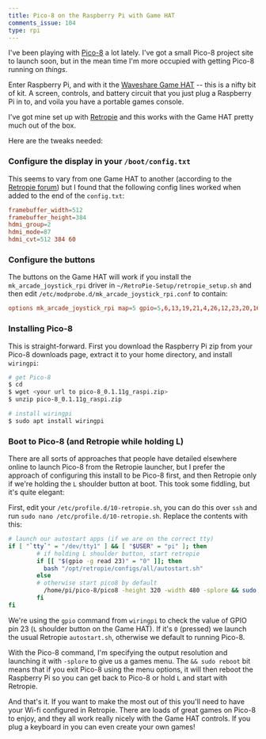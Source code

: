 ```yaml
---
title: Pico-8 on the Raspberry Pi with Game HAT
comments_issue: 104
type: rpi
---
```


I've been playing with [Pico-8](https://www.lexaloffle.com/pico-8.php) a lot lately. I've got a small Pico-8 project site to launch soon, but in the mean time I'm more occupied with getting Pico-8 running on _things_.

<!-- more -->

Enter Raspberry Pi, and with it the [Waveshare Game HAT](https://www.waveshare.com/wiki/Game_HAT) -- this is a nifty bit of kit. A screen, controls, and battery circuit that you just plug a Raspberry Pi in to, and voila you have a portable games console.

I've got mine set up with [Retropie](https://retropie.org.uk/) and this works with the Game HAT pretty much out of the box.

Here are the tweaks needed:

### Configure the display in your `/boot/config.txt`

This seems to vary from one Game HAT to another (according to the [Retropie forum](https://retropie.org.uk/forum/topic/20308/waveshare-game-hat-thoughts/9)) but I found that the following config lines worked when added to the end of the `config.txt`:

```conf
framebuffer_width=512
framebuffer_height=384
hdmi_group=2
hdmi_mode=87
hdmi_cvt=512 384 60
```

### Configure the buttons

The buttons on the Game HAT will work if you install the `mk_arcade_joystick_rpi` driver in `~/RetroPie-Setup/retropie_setup.sh` and then edit `/etc/modprobe.d/mk_arcade_joystick_rpi.conf` to contain:

```conf
options mk_arcade_joystick_rpi map=5 gpio=5,6,13,19,21,4,26,12,23,20,16,18
```

### Installing Pico-8

This is straight-forward. First you download the Raspberry Pi zip from your Pico-8 downloads page, extract it to your home directory, and install `wiringpi`:

```bash
# get Pico-8
$ cd
$ wget <your url to pico-8_0.1.11g_raspi.zip>
$ unzip pico-8_0.1.11g_raspi.zip

# install wiringpi
$ sudo apt install wiringpi
```
### Boot to Pico-8 (and Retropie while holding L)

There are all sorts of approaches that people have detailed elsewhere online to launch Pico-8 from the Retropie launcher, but I prefer the approach of configuring this install to be Pico-8 first, and then Retropie only if we're holding the `L` shoulder button at boot. This took some fiddling, but it's quite elegant:

First, edit your `/etc/profile.d/10-retropie.sh`, you can do this over `ssh` and run `sudo nano /etc/profile.d/10-retropie.sh`. Replace the contents with this:

```bash
# launch our autostart apps (if we are on the correct tty)
if [ "`tty`" = "/dev/tty1" ] && [ "$USER" = "pi" ]; then
        # if holding L shoulder button, start retropie
        if [[ "$(gpio -g read 23)" = "0" ]]; then
          bash "/opt/retropie/configs/all/autostart.sh"
        else
        # otherwise start pico8 by default
          /home/pi/pico-8/pico8 -height 320 -width 480 -splore && sudo reboot
        fi
fi
```

We're using the `gpio` command from `wiringpi` to check the value of GPIO pin 23 (`L` shoulder button on the Game HAT). If it's `0` (pressed) we launch the usual Retropie `autostart.sh`, otherwise we default to running Pico-8.

With the Pico-8 command, I'm specifying the output resolution and launching it with `-splore` to give us a games menu. The `&& sudo reboot` bit means that if you exit Pico-8 using the menu options, it will then reboot the Raspberry Pi so you can get back to Pico-8 or hold `L` and start with Retropie.


And that's it. If you want to make the most out of this you'll need to have your Wi-fi configured in Retropie. There are loads of great games on Pico-8 to enjoy, and they all work really nicely with the Game HAT controls. If you plug a keyboard in you can even create your own games!
